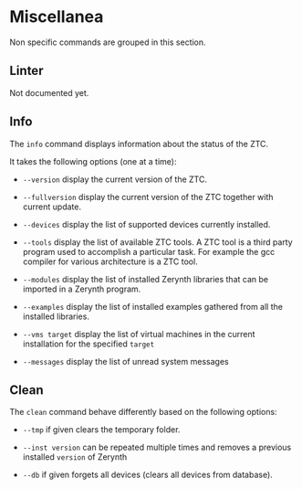 # Miscellanea

Non specific commands are grouped in this section.

## Linter

Not documented yet.

## Info

The ```info``` command  displays information about the status of the ZTC.

It takes the following options (one at a time):


* `--version` display the current version of the ZTC.


* `--fullversion` display the current version of the ZTC together with current update.


* `--devices` display the list of supported devices currently installed.


* `--tools` display the list of available ZTC tools. A ZTC tool is a third party program used to accomplish a particular task. For example the gcc compiler for various architecture is a ZTC tool.


* `--modules` display the list of installed Zerynth libraries that can be imported in a Zerynth program.


* `--examples` display the list of installed examples gathered from all the installed libraries.


* `--vms target` display the list of virtual machines in the current installation for the specified `target`


* `--messages` display the list of unread system messages

## Clean

The ```clean``` command behave differently based on the following options:


* `--tmp` if given clears the temporary folder.


* `--inst version` can be repeated multiple times and removes a previous installed `version` of Zerynth


* `--db` if given forgets all devices (clears all devices from database).
